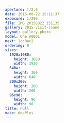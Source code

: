 ```yaml
---
aperture: f/2.0
date: 2015-08-22 15:11:37
exposure: 1/290
file: IMG_20150822_151135
gallery: 2015-visit-sanne
layout: gallery-photo
model: One A0001
next: 1cc8ac2
ordering: 0
sizes:
  1920x1080:
    height: 1080
    width: 1920
  640w:
    height: 360
    width: 640
  200x200:
    height: 200
    width: 200
  96x96:
    height: 96
    width: 96
title: null
make: OnePlus
---
```

